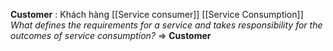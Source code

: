 **Customer** : Khách hàng
[[Service consumer]]
[[Service Consumption]]
*What defines the requirements for a service and takes responsibility for the outcomes of service consumption?* => **Customer**
